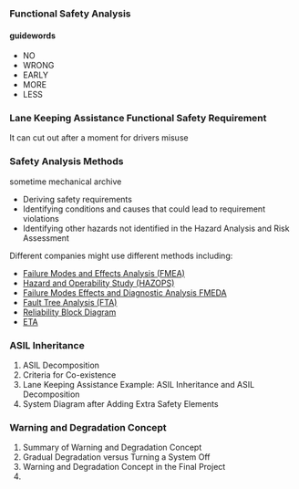 ### Functional Safety Analysis

#### guidewords
-   NO
-   WRONG
-   EARLY
-   MORE
-   LESS

### Lane Keeping Assistance Functional Safety Requirement
It can cut out after a moment for drivers misuse
### Safety Analysis Methods
sometime  mechanical archive 
-   Deriving safety requirements
-   Identifying conditions and causes that could lead to requirement violations
-   Identifying other hazards not identified in the Hazard Analysis and Risk Assessment

Different companies might use different methods including:
-   [Failure Modes and Effects Analysis (FMEA)](https://en.wikipedia.org/wiki/Failure_mode_and_effects_analysis)    
-   [Hazard and Operability Study (HAZOPS)](https://en.wikipedia.org/wiki/Hazard_and_operability_study)    
-   [Failure Modes Effects and Diagnostic Analysis FMEDA](https://en.wikipedia.org/wiki/Failure_modes,_effects,_and_diagnostic_analysis)  
-   [Fault Tree Analysis (FTA)](https://en.wikipedia.org/wiki/Fault_tree_analysis)    
-   [Reliability Block Diagram](https://en.wikipedia.org/wiki/Reliability_block_diagram)   
-   [ETA](https://en.wikipedia.org/wiki/Event_tree_analysis)

### ASIL Inheritance
1. ASIL Decomposition
2. Criteria for Co-existence
3. Lane Keeping Assistance Example: ASIL Inheritance and ASIL Decomposition
4. System Diagram after Adding Extra Safety Elements

### Warning and Degradation Concept
1. Summary of Warning and Degradation Concept
2. Gradual Degradation versus Turning a System Off
3. Warning and Degradation Concept in the Final Project
4. 
<!--stackedit_data:
eyJoaXN0b3J5IjpbMTU2MTY3NzgxOSwtMjQzNjk1NzM1LC0xND
g1MTEzNTEwLDc0NDcyNTMyOSwtOTI4NzgxMTQ5LC02NzYzODEx
OTUsLTY4NTg2NzExMSwtMTM3MDU2NzksLTE1NTQxNDk2MTYsMz
kwOTgxNjE1XX0=
-->